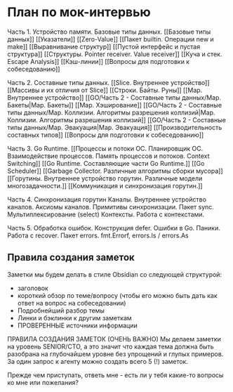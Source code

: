 # План по мок-интервью

Часть 1. Устройство памяти. Базовые типы данных.
[[Базовые типы данных]] [[Указатели]] [[Zero-Value]]
[[Пакет builtin. Операции new и make]] [[Выравнивание структур]]
[[Пустой интерфейс и пустая структура]]
[[Структуры. Pointer receiver. Value receiver]]
[[Куча и стек. Escape Analysis]] [[Кэш-линии]]
[[Вопросы для подготовки к собеседованию]]

Часть 2. Составные типы данных.
[[Slice. Внутреннее устройство]] [[Массивы и их отличия от Slice]]
[[Строки. Байты. Руны]]
[[Map. Внутреннее устройство]]
[[GO/Часть 2 - Составные типы данных/Map. Бакеты|Map. Бакеты]]
[[Map. Хэширование]]
[[GO/Часть 2 - Составные типы данных/Map. Коллизии. Алгоритмы разрешения коллизий|Map. Коллизии. Алгоритмы разрешения коллизий]]
[[GO/Часть 2 - Составные типы данных/Map. Эвакуация|Map. Эвакуация]]
[[Производительность составных типов]]
[[Вопросы для подготовки к собеседованию]]

Часть 3. Go Runtime.
[[Процессы и потоки ОС. Планировщик ОС. Взаимодействие процессов. Память процессов и потоков. Context Switching]]
[[Go Runtime. Составляющие части Go Runtime.]]
[[Go Scheduler]]
[[Garbage Collector. Различные алгоритмы сборки мусора]]
[[Горутины. Внутреннее устройство горутин. Различные модели многозадачности.]]
[[Коммуникация и синхронизация горутин.]]

Часть 4. Синхронизация горутин
Каналы. Внутреннее устройство каналов. Аксиомы каналов.
Примитивы синхронизации. Пакет sync. Мультиплексирование (select)
Контексты. Работа с контекстами.

Часть 5. Обработка ошибок.
Конструкция defer.
Ошибки в Go. Паники. Работа с recover.
Пакет errors. fmt.Errorf, errors.Is / errors.As

## Правила создания заметок

Заметки мы будем делать в стиле Obsidian со следующей структурой:

- заголовок
- короткий обзор по теме/вопросу (чтобы его можно быть дать как ответ на вопрос на собеседовании)
- Подробнейший разбор темы
- Линки и бэклинки к другим заметкам
- ПРОВЕРЕННЫЕ источники информации

ПРАВИЛА СОЗДАНИЯ ЗАМЕТОК (ОЧЕНЬ ВАЖНО)
Мы делаем заметки на уровень SENIOR/CTO, а это значит что каждая тема должна быть разобрана на глубочайшем уровне без упрощений и глупых примеров.
За один запрос к агенту можно создать всего 5 (!) заметок.

Прежде чем приступать, ответь мне - есть ли у тебя какие-то вопросы ко мне или пожелания?
